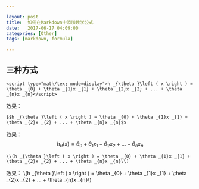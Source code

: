 ```yaml
---

layout: post
title:  如何在Markdown中添加数学公式
date:   2017-06-17 04:09:00
categories: [Other]
tags: [markdown, formula]

---
```

## 三种方式
```
<script type="math/tex; mode=display">h _{\theta }\left ( x \right ) = \theta _{0} + \theta _{1}x _{1} + \theta _{2}x _{2} + ... + \theta _{n}x _{n}</script>
```

效果：
<script type="math/tex; mode=display">h _{\theta }\left ( x \right ) = \theta _{0} + \theta _{1}x _{1} + \theta _{2}x _{2} + ... + \theta _{n}x _{n}</script>


```
$$h _{\theta }\left ( x \right ) = \theta _{0} + \theta _{1}x _{1} + \theta _{2}x _{2} + ... + \theta _{n}x _{n}$$
```

效果：
$$h _{\theta }\left ( x \right ) = \theta _{0} + \theta _{1}x _{1} + \theta _{2}x _{2} + ... + \theta _{n}x _{n}$$

```
\\(h _{\theta }\left ( x \right ) = \theta _{0} + \theta _{1}x _{1} + \theta _{2}x _{2} + ... + \theta _{n}x _{n}\\)
```

效果：
\\(h _{\theta }\left ( x \right ) = \theta _{0} + \theta _{1}x _{1} + \theta _{2}x _{2} + ... + \theta _{n}x _{n}\\)
